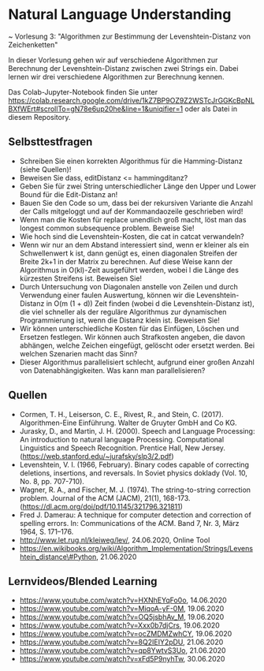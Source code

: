 # Natural Language Understanding
~ Vorlesung 3: "Algorithmen zur Bestimmung der Levenshtein-Distanz von Zeichenketten"

In dieser Vorlesung gehen wir auf verschiedene Algorithmen zur Berechnung der Levenshtein-Distanz zwischen zwei Strings ein. Dabei lernen wir drei verschiedene Algorithmen zur Berechnung kennen.

Das Colab-Jupyter-Notebook finden Sie unter https://colab.research.google.com/drive/1kZ7BP9OZ9Z2WSTcJrGGKcBpNLBXfWErt#scrollTo=gN78e6up20he&line=1&uniqifier=1 oder als Datei in diesem Repository.

## Selbsttestfragen
* Schreiben Sie einen korrekten Algorithmus für die Hamming-Distanz (siehe Quellen)!
* Beweisen Sie dass, editDistanz <= hammingditanz?
* Geben Sie für zwei String unterschiedlicher Länge den Upper und Lower Bound für die Edit-Distanz an!
* Bauen Sie den Code so um, dass bei der rekursiven Variante die Anzahl der Calls mitgeloggt und auf der Kommandaozeile geschrieben wird!
* Wenn man die Kosten für replace unendlich groß macht, löst man das longest common subsequence problem. Beweise Sie!
* Wie hoch sind die Levenshtein-Kosten, die cat in catcat verwandeln?
* Wenn wir nur an dem Abstand interessiert sind, wenn er kleiner als ein Schwellenwert k ist, dann genügt es, einen diagonalen Streifen der Breite 2k+1 in der Matrix zu berechnen. Auf diese Weise kann der Algorithmus in O(kl)-Zeit ausgeführt werden, wobei l die Länge des kürzesten Streifens ist. Beweisen Sie!
* Durch Untersuchung von Diagonalen anstelle von Zeilen und durch Verwendung einer faulen Auswertung, können wir die Levenshtein-Distanz in O(m (1 + d)) Zeit finden (wobei d die Levenshtein-Distanz ist), die viel schneller als der reguläre Algorithmus zur dynamischen Programmierung ist, wenn die Distanz klein ist. Beweisen Sie!
* Wir können unterschiedliche Kosten für das Einfügen, Löschen und Ersetzen festlegen. Wir können auch Strafkosten angeben, die davon abhängen, welche Zeichen eingefügt, gelöscht oder ersetzt werden. Bei welchen Szenarien macht das Sinn?
* Dieser Algorithmus parallelisiert schlecht, aufgrund einer großen Anzahl von Datenabhängigkeiten. Was kann man parallelisieren?

## Quellen
* Cormen, T. H., Leiserson, C. E., Rivest, R., and Stein, C. (2017). Algorithmen-Eine Einführung. Walter de Gruyter GmbH and Co KG.
* Jurasky, D., and Martin, J. H. (2000). Speech and Language Processing: An introduction to natural language Processing. Computational Linguistics and Speech Recognition. Prentice Hall, New Jersey. (https://web.stanford.edu/~jurafsky/slp3/2.pdf)
* Levenshtein, V. I. (1966, February). Binary codes capable of correcting deletions, insertions, and reversals. In Soviet physics doklady (Vol. 10, No. 8, pp. 707-710).
* Wagner, R. A., and Fischer, M. J. (1974). The string-to-string correction problem. Journal of the ACM (JACM), 21(1), 168-173. (https://dl.acm.org/doi/pdf/10.1145/321796.321811)
* Fred J. Damerau: A technique for computer detection and correction of spelling errors. In: Communications of the ACM. Band 7, Nr. 3, März 1964, S. 171–176.
* http://www.let.rug.nl/kleiweg/lev/, 24.06.2020, Online Tool
* https://en.wikibooks.org/wiki/Algorithm_Implementation/Strings/Levenshtein_distance\#Python, 21.06.2020 


## Lernvideos/Blended Learning
* https://www.youtube.com/watch?v=HXNhEYqFo0o, 14.06.2020
* https://www.youtube.com/watch?v=MiqoA-yF-0M, 19.06.2020 
* https://www.youtube.com/watch?v=OQ5jsbhAv_M, 19.06.2020
* https://www.youtube.com/watch?v=Xxx0b7djCrs, 19.06.2020
* https://www.youtube.com/watch?v=ocZMDMZwhCY, 19.06.2020
* https://www.youtube.com/watch?v=8Q2IEIY2pDU, 21.06.2020
* https://www.youtube.com/watch?v=qp8YwtvS3Uo, 21.06.2020
* https://www.youtube.com/watch?v=xFd5P9nyhTw, 30.06.2020

